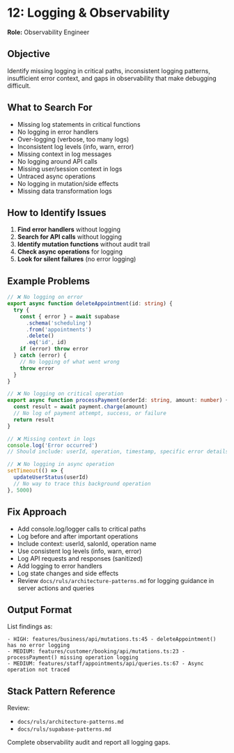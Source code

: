 # 12: Logging & Observability

**Role:** Observability Engineer

## Objective

Identify missing logging in critical paths, inconsistent logging patterns, insufficient error context, and gaps in observability that make debugging difficult.

## What to Search For

- Missing log statements in critical functions
- No logging in error handlers
- Over-logging (verbose, too many logs)
- Inconsistent log levels (info, warn, error)
- Missing context in log messages
- No logging around API calls
- Missing user/session context in logs
- Untraced async operations
- No logging in mutation/side effects
- Missing data transformation logs

## How to Identify Issues

1. **Find error handlers** without logging
2. **Search for API calls** without logging
3. **Identify mutation functions** without audit trail
4. **Check async operations** for logging
5. **Look for silent failures** (no error logging)

## Example Problems

```ts
// ❌ No logging on error
export async function deleteAppointment(id: string) {
  try {
    const { error } = await supabase
      .schema('scheduling')
      .from('appointments')
      .delete()
      .eq('id', id)
    if (error) throw error
  } catch (error) {
    // No logging of what went wrong
    throw error
  }
}

// ❌ No logging on critical operation
export async function processPayment(orderId: string, amount: number) {
  const result = await payment.charge(amount)
  // No log of payment attempt, success, or failure
  return result
}

// ❌ Missing context in logs
console.log('Error occurred')
// Should include: userId, operation, timestamp, specific error details

// ❌ No logging in async operation
setTimeout(() => {
  updateUserStatus(userId)
  // No way to trace this background operation
}, 5000)
```

## Fix Approach

- Add console.log/logger calls to critical paths
- Log before and after important operations
- Include context: userId, salonId, operation name
- Use consistent log levels (info, warn, error)
- Log API requests and responses (sanitized)
- Add logging to error handlers
- Log state changes and side effects
- Review `docs/ruls/architecture-patterns.md` for logging guidance in server actions and queries

## Output Format

List findings as:
```
- HIGH: features/business/api/mutations.ts:45 - deleteAppointment() has no error logging
- MEDIUM: features/customer/booking/api/mutations.ts:23 - processPayment() missing operation logging
- MEDIUM: features/staff/appointments/api/queries.ts:67 - Async operation not traced
```

## Stack Pattern Reference

Review:
- `docs/ruls/architecture-patterns.md`
- `docs/ruls/supabase-patterns.md`

Complete observability audit and report all logging gaps.
